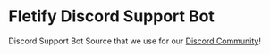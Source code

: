 # Fletify Discord Support Bot
Discord Support Bot Source that we use for our [Discord Community](https://discord.gg/SX9zrqZz2k)!
